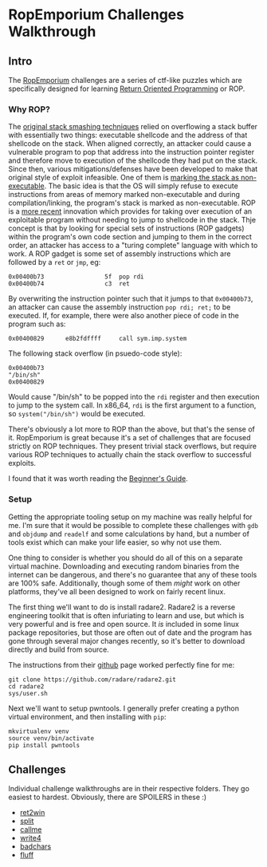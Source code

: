 # RopEmporium Challenges Walkthrough

## Intro
The [RopEmporium](https://ropemporium.com) challenges are a series of ctf-like puzzles which are specifically designed for learning [Return Oriented Programming](https://en.wikipedia.org/wiki/Return-oriented_programming) or ROP. 

### Why ROP?
The [original stack smashing techniques](http://insecure.org/stf/smashstack.html) relied on overflowing a stack buffer with essentially two things: executable shellcode and the address of that shellcode on the stack. When aligned correctly, an attacker could cause a vulnerable program to pop that address into the instruction pointer register and therefore move to execution of the shellcode they had put on the stack.
Since then, various mitigations/defenses have been developed to make that original style of exploit infeasible. One of them is [marking the stack as non-executable](https://en.wikipedia.org/wiki/Executable_space_protection). The basic idea is that the OS will simply refuse to execute instructions from areas of memory marked non-executable and during compilation/linking, the program's stack is marked as non-executable. 
ROP is a [more recent](https://hovav.net/ucsd/talks/blackhat08.html) innovation which provides for taking over execution of an exploitable program without needing to jump to shellcode in the stack. Thje concept is that by looking for special sets of instructions (ROP gadgets) within the program's own code section and jumping to them in the correct order, an attacker has access to a "turing complete" language with which to work.
A ROP gadget is some set of assembly instructions which are followed by a `ret` or `jmp`, eg:
```
0x00400b73                 5f  pop rdi
0x00400b74                 c3  ret
```
By overwriting the instruction pointer such that it jumps to that `0x00400b73`, an attacker can cause the assembly instruction `pop rdi; ret;` to be executed. If, for example, there were also another piece of code in the program such as:
```
0x00400829      e8b2fdffff     call sym.imp.system
```
The following stack overflow (in psuedo-code style):
```
0x00400b73
"/bin/sh"
0x00400829
```
Would cause "/bin/sh" to be popped into the `rdi` register and then execution to jump to the system call. In x86_64, `rdi` is the first argument to a function, so `system("/bin/sh")` would be executed.

There's obviously a lot more to ROP than the above, but that's the sense of it. RopEmporium is great because it's a set of challenges that are focused strictly on ROP techniques. They present trivial stack overflows, but require various ROP techniques to actually chain the stack overflow to successful exploits.

I found that it was worth reading the [Beginner's Guide](https://ropemporium.com/guide.html).

### Setup
Getting the appropriate tooling setup on my machine was really helpful for me. I'm sure that it would be possible to complete these challenges with `gdb` and `objdump` and `readelf` and some calculations by hand, but a number of tools exist which can make your life easier, so why not use them. 

One thing to consider is whether you should do all of this on a separate virtual machine. Downloading and executing random binaries from the internet can be dangerous, and there's no guarantee that any of these tools are 100% safe. Additionally, though some of them *might* work on other platforms, they've all been designed to work on fairly recent linux. 

The first thing we'll want to do is install radare2. Radare2 is a reverse engineering toolkit that is often infuriating to learn and use, but which is very powerful and is free and open source. It *is* included in some linux package repositories, but those are often out of date and the program has gone through several major changes recently, so it's better to download directly and build from source.

The instructions from their [github](https://github.com/radare/radare2) page worked perfectly fine for me:
```
git clone https://github.com/radare/radare2.git
cd radare2
sys/user.sh
```

Next we'll want to setup pwntools. I generally prefer creating a python virtual environment, and then installing with `pip`:
```
mkvirtualenv venv
source venv/bin/activate
pip install pwntools
```

## Challenges
Individual challenge walkthroughs are in their respective folders. They go easiest to hardest. Obviously, there are SPOILERS in these :)

* [ret2win](ret2win/README.md)
* [split](split/README.md)
* [callme](callme/README.md)
* [write4](write4/README.md)
* [badchars](badchars/README.md)
* [fluff](fluff/README.md)
